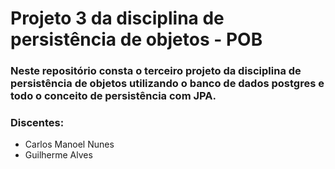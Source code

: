 # Projeto 3 da disciplina de persistência de objetos - POB

### Neste repositório consta o terceiro projeto da disciplina de persistência de objetos utilizando o banco de dados postgres e todo o conceito de persistência com JPA.

### Discentes:
- Carlos Manoel Nunes
- Guilherme Alves
